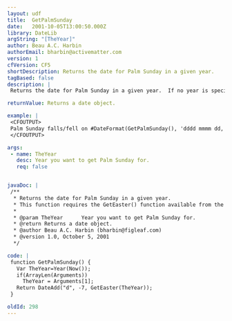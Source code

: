 ```yaml
---
layout: udf
title:  GetPalmSunday
date:   2001-10-05T13:00:50.000Z
library: DateLib
argString: "[TheYear]"
author: Beau A.C. Harbin
authorEmail: bharbin@activematter.com
version: 1
cfVersion: CF5
shortDescription: Returns the date for Palm Sunday in a given year.
tagBased: false
description: |
 Returns the date for Palm Sunday in a given year.  If no year is specified, defaults to the current year.

returnValue: Returns a date object.

example: |
 <CFOUTPUT>
 Palm Sunday falls/fell on #DateFormat(GetPalmSunday(), 'dddd mmmm dd, yyyy')# this year.
 </CFOUTPUT>

args:
 - name: TheYear
   desc: Year you want to get Palm Sunday for.
   req: false


javaDoc: |
 /**
  * Returns the date for Palm Sunday in a given year.
  * This function requires the GetEaster() function available from the DateLib library.
  * 
  * @param TheYear      Year you want to get Palm Sunday for. 
  * @return Returns a date object. 
  * @author Beau A.C. Harbin (bharbin@figleaf.com) 
  * @version 1.0, October 5, 2001 
  */

code: |
 function GetPalmSunday() {
   Var TheYear=Year(Now());
   if(ArrayLen(Arguments)) 
     TheYear = Arguments[1];
   Return DateAdd("d", -7, GetEaster(TheYear));
 }

oldId: 298
---
```


